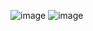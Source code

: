 ![image](https://user-images.githubusercontent.com/100612638/197189287-97b7f260-ca7d-4cb5-b264-c073c870e45d.png)
![image](https://user-images.githubusercontent.com/100612638/197189335-c151dc7f-9a0f-4348-aba5-b9ac65b4cc44.png)
